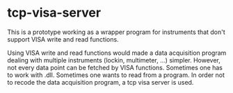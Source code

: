 # tcp-visa-server
This is a prototype working as a wrapper program for instruments that don't support VISA write and read functions. 

Using VISA write and read functions would made a data acquisition program dealing with multiple instruments (lockin, multimeter, ...) simpler. However, not every data point can be fetched by VISA functions. Sometimes one has to work with .dll. Sometimes one wants to read from a program. In order not to recode the data acquisition program, a tcp visa server is used.
